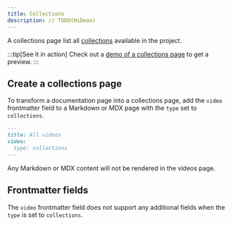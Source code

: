 ```yaml
---
title: Collections
description: // TODO(HiDeoo)
---
```


A collections page list all [collections](/content/collection/) available in the project.

:::tip[See it in action]
Check out a [demo of a collections page](/demo/video-courses/) to get a preview.
:::

## Create a collections page

To transform a documentation page into a collections page, add the `video` frontmatter field to a Markdown or MDX page with the `type` set to `collections`.

```md title="src/content/docs/videos.md" {3-4}
---
title: All videos
video:
  type: collections
---
```

Any Markdown or MDX content will not be rendered in the videos page.

## Frontmatter fields

The `video` frontmatter field does not support any additional fields when the `type` is set to `collections`.
